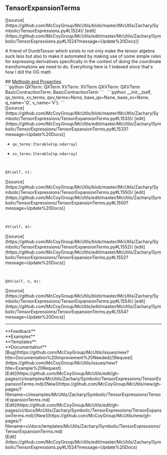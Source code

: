 ## <a id="McUtils.McUtils.Zachary.Symbolic.TensorExpressions.TensorExpansionTerms">TensorExpansionTerms</a> 

<div class="docs-source-link" markdown="1">
[[source](https://github.com/McCoyGroup/McUtils/blob/master/McUtils/Zachary/Symbolic/TensorExpressions.py#L1524)/
[edit](https://github.com/McCoyGroup/McUtils/edit/master/McUtils/Zachary/Symbolic/TensorExpressions.py#L1524?message=Update%20Docs)]
</div>

A friend of DumbTensor which exists
to not only make the tensor algebra suck less but also
to make it automated by making use of some simple rules
for expressing derivatives specifically in the context of
doing the coordinate transformations we need to do.
Everything here is 1 indexed since that's how I did the OG math







<div class="collapsible-section">
 <div class="collapsible-section collapsible-section-header" markdown="1">
## <a class="collapse-link" data-toggle="collapse" href="#methods" markdown="1"> Methods and Properties</a> <a class="float-right" data-toggle="collapse" href="#methods"><i class="fa fa-chevron-down"></i></a>
 </div>
 <div class="collapsible-section collapsible-section-body collapse show" id="methods" markdown="1">
 ```python
QXTerm: QXTerm
XVTerm: XVTerm
QXVTerm: QXVTerm
BasicContractionTerm: BasicContractionTerm
```
<a id="McUtils.McUtils.Zachary.Symbolic.TensorExpressions.TensorExpansionTerms.__init__" class="docs-object-method">&nbsp;</a> 
```python
__init__(self, qx_terms, xv_terms, qxv_terms=None, base_qx=None, base_xv=None, q_name='Q', v_name='V'): 
```
<div class="docs-source-link" markdown="1">
[[source](https://github.com/McCoyGroup/McUtils/blob/master/McUtils/Zachary/Symbolic/TensorExpressions/TensorExpansionTerms.py#L1533)/
[edit](https://github.com/McCoyGroup/McUtils/edit/master/McUtils/Zachary/Symbolic/TensorExpressions/TensorExpansionTerms.py#L1533?message=Update%20Docs)]
</div>

  - `qx_terms`: `Iterable[np.ndarray]`
    > 
  - `xv_terms`: `Iterable[np.ndarray]`
    >


<a id="McUtils.McUtils.Zachary.Symbolic.TensorExpressions.TensorExpansionTerms.QX" class="docs-object-method">&nbsp;</a> 
```python
QX(self, n): 
```
<div class="docs-source-link" markdown="1">
[[source](https://github.com/McCoyGroup/McUtils/blob/master/McUtils/Zachary/Symbolic/TensorExpressions/TensorExpansionTerms.py#L1550)/
[edit](https://github.com/McCoyGroup/McUtils/edit/master/McUtils/Zachary/Symbolic/TensorExpressions/TensorExpansionTerms.py#L1550?message=Update%20Docs)]
</div>


<a id="McUtils.McUtils.Zachary.Symbolic.TensorExpressions.TensorExpansionTerms.XV" class="docs-object-method">&nbsp;</a> 
```python
XV(self, m): 
```
<div class="docs-source-link" markdown="1">
[[source](https://github.com/McCoyGroup/McUtils/blob/master/McUtils/Zachary/Symbolic/TensorExpressions/TensorExpansionTerms.py#L1552)/
[edit](https://github.com/McCoyGroup/McUtils/edit/master/McUtils/Zachary/Symbolic/TensorExpressions/TensorExpansionTerms.py#L1552?message=Update%20Docs)]
</div>


<a id="McUtils.McUtils.Zachary.Symbolic.TensorExpressions.TensorExpansionTerms.QXV" class="docs-object-method">&nbsp;</a> 
```python
QXV(self, n, m): 
```
<div class="docs-source-link" markdown="1">
[[source](https://github.com/McCoyGroup/McUtils/blob/master/McUtils/Zachary/Symbolic/TensorExpressions/TensorExpansionTerms.py#L1554)/
[edit](https://github.com/McCoyGroup/McUtils/edit/master/McUtils/Zachary/Symbolic/TensorExpressions/TensorExpansionTerms.py#L1554?message=Update%20Docs)]
</div>
 </div>
</div>












---


<div markdown="1" class="text-secondary">
<div class="container">
  <div class="row">
   <div class="col" markdown="1">
**Feedback**   
</div>
   <div class="col" markdown="1">
**Examples**   
</div>
   <div class="col" markdown="1">
**Templates**   
</div>
   <div class="col" markdown="1">
**Documentation**   
</div>
   <div class="col" markdown="1">
   
</div>
   <div class="col" markdown="1">
   
</div>
   <div class="col" markdown="1">
   
</div>
</div>
  <div class="row">
   <div class="col" markdown="1">
[Bug](https://github.com/McCoyGroup/McUtils/issues/new?title=Documentation%20Improvement%20Needed)/[Request](https://github.com/McCoyGroup/McUtils/issues/new?title=Example%20Request)   
</div>
   <div class="col" markdown="1">
[Edit](https://github.com/McCoyGroup/McUtils/edit/gh-pages/ci/examples/McUtils/Zachary/Symbolic/TensorExpressions/TensorExpansionTerms.md)/[New](https://github.com/McCoyGroup/McUtils/new/gh-pages/?filename=ci/examples/McUtils/Zachary/Symbolic/TensorExpressions/TensorExpansionTerms.md)   
</div>
   <div class="col" markdown="1">
[Edit](https://github.com/McCoyGroup/McUtils/edit/gh-pages/ci/docs/McUtils/Zachary/Symbolic/TensorExpressions/TensorExpansionTerms.md)/[New](https://github.com/McCoyGroup/McUtils/new/gh-pages/?filename=ci/docs/templates/McUtils/Zachary/Symbolic/TensorExpressions/TensorExpansionTerms.md)   
</div>
   <div class="col" markdown="1">
[Edit](https://github.com/McCoyGroup/McUtils/edit/master/McUtils/Zachary/Symbolic/TensorExpressions.py#L1524?message=Update%20Docs)   
</div>
   <div class="col" markdown="1">
   
</div>
   <div class="col" markdown="1">
   
</div>
   <div class="col" markdown="1">
   
</div>
</div>
</div>
</div>